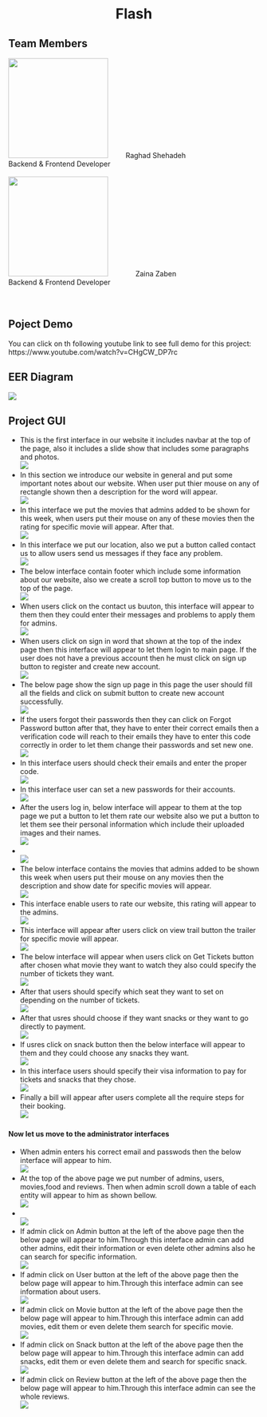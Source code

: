 <h1 align="center">Flash</h1> 
<h2 align="left"> Team Members</h2>
<img src="https://user-images.githubusercontent.com/100478249/176669221-c5ba42d5-be16-49de-a6d9-12c09898dcf8.png" width="200" height="200">
 &nbsp; &nbsp; &nbsp; &nbsp; Raghad Shehadeh
 <br>
 Backend & Frontend Developer
 <br>
<br><img src="https://user-images.githubusercontent.com/100478249/176710425-ec519d6e-386d-4745-bea6-a5345fdacc6c.png" width="200" height="200"> 
 &nbsp; &nbsp; &nbsp; &nbsp; &nbsp; &nbsp; &nbsp;Zaina Zaben 
<br>
 Backend & Frontend Developer
<br><br><br>
<h2 align="left"> Poject Demo</h2> 
<p> You can click on th following youtube link to see full demo for this project: https://www.youtube.com/watch?v=CHgCW_DP7rc</p>
<h2 align="left"> EER Diagram</h2> 
<img align="center" src="https://user-images.githubusercontent.com/100478249/176710891-c4dc3fe9-b0e4-4aab-805d-feb05cbc0ecb.png">

<h2 align="left"> Project GUI</h2> 
<ul>
  <li>This is the first interface in our website it includes navbar at the top of the page, also it includes a slide show that includes some paragraphs and photos.<br><img src="https://user-images.githubusercontent.com/100478249/176882803-2ca5a07e-a4d7-4055-843c-a7e9d86d6cdd.png">
  </li>
 <li>In this section we introduce our website in general and put some important notes about our website. When user put thier mouse on any of rectangle shown then a description for the word will appear.<br><img src="https://user-images.githubusercontent.com/100478249/176882814-934523eb-5624-48a6-8fdf-592095052bc0.png">
  </li>
 <li>In this interface we put the movies that admins added to be shown for this week, when users put their mouse on any of these movies then the rating for specific movie will appear. After that.<br><img src="https://user-images.githubusercontent.com/100478249/176882827-8d376641-6337-4b79-af8d-9d5526439ebb.png">
  </li>
 <li>In this interface we put our location, also we put a button called contact us to allow users send us messages if they face any problem.<br><img src="https://user-images.githubusercontent.com/100478249/176882831-fd0eaccf-b1d3-4026-b922-8baa0c99f0ee.png">
  </li>
 
 <li>The below interface contain footer which include some information about our website, also we create a scroll top button to move us to the top of the page.<br><img src="https://user-images.githubusercontent.com/100478249/176883725-fbdd6cb2-ba16-4c6c-80c2-8e1bab1d9064.png">
  </li>
 <li>When users click on the contact us buuton, this interface will appear to them then they could enter their messages and problems to apply them for admins.<br><img src="https://user-images.githubusercontent.com/100478249/176883743-6fa2c8a3-14bf-4ef1-b94f-355a84f1c644.png">
  </li>
 <li>When users click on sign in word that shown at the top of the index page then this interface will appear to let them login to main page. If the user does not have a previous account then he must click on sign up button to register and create new account.<br><img src="https://user-images.githubusercontent.com/100478249/176883758-85ca0244-7247-4f12-8a8e-4631567804a5.png">
  </li>
 <li>The below page show the sign up page in this page the user should fill all the fields and click on submit button to create new account successfully.<br><img src="https://user-images.githubusercontent.com/100478249/176883782-cac4657b-08ca-4a5e-b22b-b8755620d952.png">
  </li>
 
 <li>If the users forgot their passwords then they can click on Forgot Password button after that, they have to enter their correct emails then a verification code will reach to their emails they have to enter this code correctly in order to let them change their passwords and set new one.<br><img src="https://user-images.githubusercontent.com/100478249/176884600-d43f3a29-9ec0-4720-ba91-70a472087b0b.png">
  </li>
 <li>In this interface users should check their emails and enter the proper code.<br><img src="https://user-images.githubusercontent.com/100478249/176884615-12d7dd3e-ad71-4c24-b79d-9ff295afb25d.png">
  </li>
 <li>In this interface user can set a new passwords for their accounts.<br><img src="https://user-images.githubusercontent.com/100478249/176884623-359ae954-0de5-47eb-88a3-f7591447150c.png">
  </li>
 <li>After the users log in, below interface will appear to them at the top page we put a button to let them rate our website also we put a button to let them see their personal information which include their uploaded images and their names.<br><img src="https://user-images.githubusercontent.com/100478249/176884639-21c40470-d844-46a5-a6c6-90b9f397d996.png">
  </li>
 
 <li><br><img src="https://user-images.githubusercontent.com/100478249/176885377-a504c279-d5f4-4c5f-9b2a-a95d4b4d2480.png">
  </li>
 <li>The below interface contains the movies that admins added to be shown this week when users put their mouse on any movies then the description and show date for specific movies will appear.<br><img src="https://user-images.githubusercontent.com/100478249/176885383-b80fbdee-a8a7-43bf-8296-5d8ada44c378.png">
  </li>
 <li>This interface enable users to rate our website, this rating will appear to the admins.<br><img src="https://user-images.githubusercontent.com/100478249/176885394-ea4008b1-e46f-46e7-a2ea-68f54f8d46e5.png">
  </li>
 <li>This interface will appear after users click on view trail button the trailer for specific movie will appear.<br><img src="https://user-images.githubusercontent.com/100478249/176885404-bcff842f-5af8-49d5-ad1c-f97f00ebfc2c.png">
  </li>
 
 <li>The below interface will appear when users click on Get Tickets button after chosen what movie they want to watch they also could specify the number of tickets they want. <br><img src="https://user-images.githubusercontent.com/100478249/176885939-bbfd96a9-7bec-460a-8c7e-0c1f5e6a86e5.png">
  </li>
 <li>After that users should specify which seat they want to set on depending on the number of tickets.<br><img src="https://user-images.githubusercontent.com/100478249/176885953-9586710d-bbbd-4a33-8eed-9a84de7a586d.png">
  </li>
 <li>After that usres should choose if they want snacks or they want to go directly to payment.<br><img src="https://user-images.githubusercontent.com/100478249/176885965-788e000e-462e-4933-85b9-74208a9be908.png">
  </li>
 <li>If usres click on snack button then the below interface will appear to them and they could choose any snacks they want.<br><img src="https://user-images.githubusercontent.com/100478249/176885974-baa290dc-4c58-4ed5-b893-feff8ad9e01d.png">
  </li>
 
 <li>In this interface users should specify their visa information to pay for tickets and snacks that they chose.<br><img src="https://user-images.githubusercontent.com/100478249/176886785-014a634a-d0e5-4abd-8be8-e9178a845443.png">
  </li>
 <li>Finally a bill will appear after users complete all the require steps for their booking.<br><img src="https://user-images.githubusercontent.com/100478249/176886794-f0262a56-0125-4bd3-bd9f-699609ad06bd.png">
  </li>
 </ul>
 <h4>Now let us move to the administrator interfaces</h4>
 <ul>
 <li>When admin enters his correct email and passwods then the below interface will appear to him.<br><img src="https://user-images.githubusercontent.com/100478249/176886805-0a13a02b-08ac-40ed-979c-b253579623f4.png">
  </li>
 <li>At the top of the above page we put number of admins, users, movies,food and reviews. Then when admin scroll down a table of each entity 
will appear to him as shown bellow.<br><img src="https://user-images.githubusercontent.com/100478249/176886818-7f151e30-cf49-4898-987d-eea6339ea064.png">
  </li>
  <li><br><img src="https://user-images.githubusercontent.com/100478249/176887700-aeca00f7-4d84-474d-9a30-9cf450057757.png">
  </li>
 <li>If admin click on Admin button at the left of the above page then the below page will appear to him.Through this interface admin can add other admins, edit their
information or even delete other admins also he can search for specific information.<br><img src="https://user-images.githubusercontent.com/100478249/176888370-cd61e8ee-f9c5-4e7d-8b5f-2a68cc6c8193.png">
  </li>
 <li>If admin click on User button at the left of the above page then the below page will appear to him.Through this interface admin can see information about users.<br><img src="https://user-images.githubusercontent.com/100478249/176888723-dc87e88c-65a5-480b-aea7-4fd1b5ff32f0.png">
  </li>
 <li>If admin click on Movie button at the left of the above page then the below page will appear to him.Through this interface admin can add movies, edit them or 
even delete them search for specific movie.<br><img src="https://user-images.githubusercontent.com/100478249/176889208-5750b9c8-e93a-427c-8721-a5aa225ea03f.png">
  </li>
 <li>If admin click on Snack button at the left of the above page then the below page will appear to him.Through this interface admin can add snacks, edit them or even 
delete them and search for specific snack.<br><img src="https://user-images.githubusercontent.com/100478249/176889455-3bc2b718-984f-4d57-9667-2762de88b771.png">
  </li>
 <li>If admin click on Review button at the left of the above page then the below page will appear to him.Through this interface admin can see the whole reviews.<br><img src="https://user-images.githubusercontent.com/100478249/176889607-1e4e1ee0-f155-43c5-934f-88905fee262c.png">
  </li>
  </ul>





  
